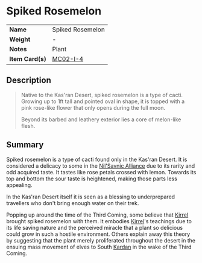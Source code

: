 # Spiked Rosemelon

|||
| --- | --- |
| **Name** | Spiked Rosemelon | item.3
| **Weight** | - |
| **Notes** | Plant |
| **Item Card(s)** | [MC02-I-4](../cards/MC02-I-4.md) |

## Description

> Native to the Kas'ran Desert, spiked rosemelon is a type of cacti. Growing up to 1ft tall and pointed oval in shape, it is topped with a pink rose-like flower that only opens during the full moon.
>
> Beyond its barbed and leathery exterior lies a core of melon-like flesh. 

## Summary

Spiked rosemelon is a type of cacti found only in the Kas'ran Desert. It is considered a delicacy to some in the [Nil'Savnic Alliance](../civilisations/nilsavnic-alliance/nilsavnic-alliance.md) due to its rarity and odd acquired taste. It tastes like rose petals crossed with lemon. Towards its top and bottom the sour taste is heightened, making those parts less appealing.

In the Kas'ran Desert itself it is seen as a blessing to underprepared travellers who don't bring enough water on their trek.

Popping up around the time of the Third Coming, some believe that [Kirrel](../gods/deities/kirrel.md) brought spiked rosemelon with them. It embodies [Kirrel](../gods/deities/kirrel.md)'s teachings due to its life saving nature and the perceived miracle that a plant so delicious could grow in such a hostile environment. Others explain away this theory by suggesting that the plant merely proliferated throughout the desert in the ensuing mass movement of elves to South [Kardan](../places/continents/kardan.md) in the wake of the Third Coming.
